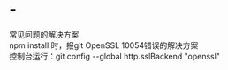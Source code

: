 # -
常见问题的解决方案<br />
npm install 时，报git OpenSSL 10054错误的解决方案<br />
控制台运行：git config --global http.sslBackend "openssl"<br />
